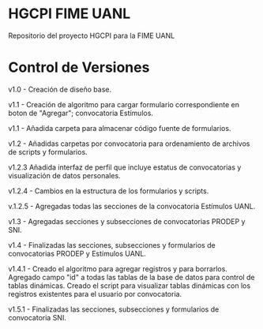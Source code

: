 # HGCPI FIME UANL #
Repositorio del proyecto HGCPI para la FIME UANL

# Control de Versiones #

v1.0 - Creación de diseño base.

v1.1 - Creación de algoritmo para cargar formulario correspondiente en boton de "Agregar"; convocatoria Estímulos.

v1.1 - Añadida carpeta para almacenar código fuente de formularios.

v1.2 - Añadidas carpetas por convocatoria para ordenamiento de archivos de scripts y formularios.

v1.2.3 Añadida interfaz de perfil que incluye estatus de convocatorias y visualización de datos personales.

v1.2.4 - Cambios en la estructura de los formularios y scripts.

v.1.2.5 - Agregadas todas las secciones de la convocatoria Estímulos UANL.

v1.3 - Agregadas secciones y subsecciones de convocatorias PRODEP y SNI.

v1.4 - Finalizadas las secciones, subsecciones y formularios de convocatorias PRODEP y Estímulos UANL.

v1.4.1 - Creado el algoritmo para agregar registros y para borrarlos. Agregado campo "id" a todas las tablas de la base de datos para control de tablas dinámicas. Creado el script para visualizar tablas dinámicas con los registros existentes para el usuario por convocatoria.

v1.5.1 - Finalizadas las secciones, subsecciones y formularios de convocatoria SNI.

#
